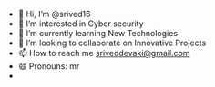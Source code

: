 - 👋 Hi, I’m @srived16
- 👀 I’m interested in Cyber security
- 🌱 I’m currently learning New Technologies
- 💞️ I’m looking to collaborate on Innovative Projects
- 📫 How to reach me sriveddevaki@gmail.com
- 😄 Pronouns: mr
-

<!---
srived16/srived16 is a ✨ special ✨ repository because its `README.md` (this file) appears on your GitHub profile.
You can click the Preview link to take a look at your changes.
--->
